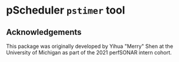 # pScheduler `pstimer` tool

## Acknowledgements

This package was originally developed by Yihua "Merry" Shen at the
University of Michigan as part of the 2021 perfSONAR intern cohort.
